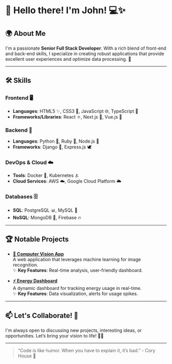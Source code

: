 # 👋 Hello there! I'm **John**! 💻✨  

## 🌍 About Me  

I'm a passionate **Senior Full Stack Developer**. With a rich blend of front-end and back-end skills, I specialize in creating robust applications that provide excellent user experiences and optimize data processing. 🚀  

---  

## 🛠️ Skills  

### Frontend 🖥️  
- **Languages**: HTML5 ✨, CSS3 🎨, JavaScript 🌐, TypeScript 🔄  
- **Frameworks/Libraries**: React ⚛️, Next.js 🚀, Vue.js 🔮  

### Backend 🔧  
- **Languages**: Python 🐍, Ruby 💎, Node.js 🌟  
- **Frameworks**: Django 🐍, Express.js 🕊️  

### DevOps & Cloud ☁️  
- **Tools**: Docker 🐳, Kubernetes ⚓  
- **Cloud Services**: AWS ☁️, Google Cloud Platform 🌥️  

### Databases 🗄️  
- **SQL**: PostgreSQL 📊, MySQL 🥇  
- **NoSQL**: MongoDB 🍃, Firebase 🔥  
---  

## 🏆 Notable Projects  

- **[🌟 Computer Vision App](https://github.com/rango1105/computer-vision-app)**  
  A web application that leverages machine learning for image recognition.  
  ✨ **Key Features**: Real-time analysis, user-friendly dashboard.  

- **[⚡ Energy Dashboard](https://github.com/rango1105/energy-dashboard)**  
  A dynamic dashboard for tracking energy usage in real-time.  
  ✨ **Key Features**: Data visualization, alerts for usage spikes.

---  

## 📫 Let's Collaborate! 🎉  

I'm always open to discussing new projects, interesting ideas, or opportunities. Let’s bring your vision to life! 🚀💡  

---  

> “Code is like humor. When you have to explain it, it’s bad.” - Cory House 🌈

